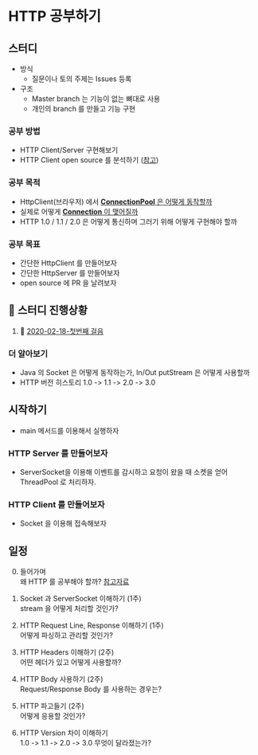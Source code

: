 # HTTP 공부하기

## 스터디

- 방식
  - 질문이나 토의 주제는 Issues 등록
- 구조
  - Master branch 는 기능이 없는 뼈대로 사용
  - 개인의 branch 를 만들고 기능 구현

### 공부 방법
- HTTP Client/Server 구현해보기
- HTTP Client open source 를 분석하기 ([참고](https://github.com/square/okhttp/))

### 공부 목적
- HttpClient(브라우저) 에서 [**ConnectionPool** 은 어떻게 동작할까](/documents/connection_pool.md)
- 실제로 어떻게 [**Connection** 이 맺어질까](/documents/connection.md)
- HTTP 1.0 / 1.1 / 2.0 은 어떻게 통신하며 그러기 위해 어떻게 구현해야 할까 

### 공부 목표
- 간단한 HttpClient 를 만들어보자
- 간단한 HttpServer 를 만들어보자
- open source 에 PR 을 날려보자

## :trolleybus: 스터디 진행상황
1. :checkered_flag: [2020-02-18-첫번째 걸음](/documents/steps/step1.md)

### 더 알아보기
- Java 의 Socket 은 어떻게 동작하는가, In/Out putStream 은 어떻게 사용할까
- HTTP 버전 히스토리 1.0 -> 1.1 -> 2.0 -> 3.0

## 시작하기
- main 메서드를 이용해서 실행하자

### HTTP Server 를 만들어보자
- ServerSocket을 이용해 이벤트를 감시하고 요청이 왔을 때 소켓을 얻어 ThreadPool 로 처리하자.

### HTTP Client 를 만들어보자
- Socket 을 이용해 접속해보자

## 일정

0. 들어가며
<br> 왜 HTTP 를 공부해야 할까? [참고자료](https://www.slideshare.net/deview/d2-campus-http)

1. Socket 과 ServerSocket 이해하기 (1주)
<br>stream 을 어떻게 처리할 것인가?

2. HTTP Request Line, Response 이해하기 (1주)
<br>어떻게 파싱하고 관리할 것인가?

3. HTTP Headers 이해하기 (2주)
<br>어떤 헤더가 있고 어떻게 사용할까?

4. HTTP Body 사용하기 (2주)
<br>Request/Response Body 를 사용하는 경우는?

5. HTTP 파고들기 (2주)
<br>어떻게 응용할 것인가?

6. HTTP Version 차이 이해하기
<br>1.0 -> 1.1 -> 2.0 -> 3.0 무엇이 달라졌는가?

